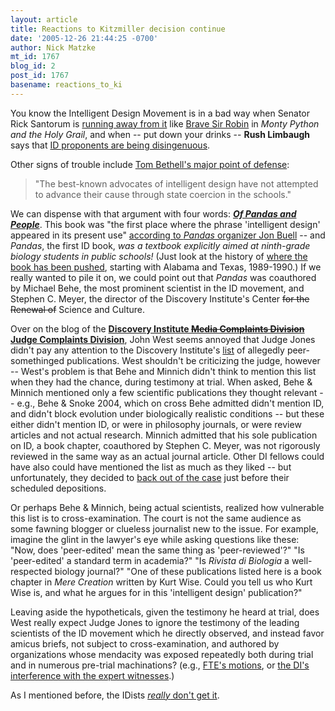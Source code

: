 ```yaml
---
layout: article
title: Reactions to Kitzmiller decision continue
date: '2005-12-26 21:44:25 -0700'
author: Nick Matzke
mt_id: 1767
blog_id: 2
post_id: 1767
basename: reactions_to_ki
---
```

You know the Intelligent Design Movement is in a bad way when Senator Rick Santorum is [running away from it](http://pa-gop-insider.blogspot.com/2005/12/philadelphia-inquirer-12262005-john.html) like [Brave Sir Robin](http://www.stmoroky.com/sirrobin/song.htm) in _Monty Python and the Holy Grail_, and when -- put down your drinks -- **Rush Limbaugh** says that [ID proponents are being disingenuous](http://dododreams.blogspot.com/2005/12/rush-um-weighs-in.html).

Other signs of trouble include [Tom Bethell's major point of defense](http://washingtontimes.com/commentary/20051225-105127-3855r.htm): 

> "The best-known advocates of intelligent design have not attempted to advance their cause through state coercion in the schools."

We can dispense with that argument with four words: **[_Of Pandas and People_](http://www.ncseweb.org/article.asp?category=21)**.  This book was "the first place where the phrase 'intelligent design' appeared in its present use" [according to _Pandas_ organizer Jon Buell](http://www.pandasthumb.org/archives/2005/10/i_guess_id_real.html) -- and _Pandas_, the first ID book, _was a textbook explicitly aimed at ninth-grade biology students in public schools!_  (Just look at the history of [where the book has been pushed](http://www.ncseweb.org/article.asp?category=21), starting with Alabama and Texas, 1989-1990.)  If we really wanted to pile it on, we could point out that _Pandas_ was coauthored by Michael Behe, the most prominent scientist in the ID movement, and Stephen C. Meyer, the director of the Discovery Institute's Center ~~for the Renewal of~~ Science and Culture.

Over on the blog of the **[Discovery Institute ~~Media Complaints Division~~ Judge Complaints Division](http://www.evolutionnews.org/2005/12/dover_in_review_pt_2_did_judge.html)**, John West seems annoyed that Judge Jones didn't pay any attention to the Discovery Institute's [list](http://www.discovery.org/scripts/viewDB/index.php?command=view&amp;program=News&amp;id=2640&amp;callingPage=discoMainPage) of allegedly peer-somethinged publications.  West shouldn't be criticizing the judge, however -- West's problem is that Behe and Minnich didn't think to mention this list when they had the chance, during testimony at trial.  When asked, Behe & Minnich mentioned only a few scientific publications they thought relevant -- e.g., Behe & Snoke 2004, which on cross Behe admitted didn't mention ID, and didn't block evolution under biologically realistic conditions -- but these either didn't mention ID, or were in philosophy journals, or were review articles and not actual research.  Minnich admitted that his sole publication on ID, a book chapter, coauthored by Stephen C. Meyer, was not rigorously reviewed in the same way as an actual journal article.  Other DI fellows could have also could have mentioned the list as much as they liked -- but unfortunately, they decided to [back out of the case](http://www.pandasthumb.org/pt-archives/001160.html) just before their scheduled depositions.

Or perhaps Behe & Minnich, being actual scientists, realized how vulnerable this list is to cross-examination.  The court is not the same audience as some fawning blogger or clueless journalist new to the issue.  For example, imagine the glint in the lawyer's eye while asking questions like these: "Now, does 'peer-edited' mean the same thing as 'peer-reviewed'?"  "Is 'peer-edited' a standard term in academia?"  "Is _Rivista di Biologia_ a well-respected biology journal?"  "One of these publications listed here is a book chapter in _Mere Creation_ written by Kurt Wise.  Could you tell us who Kurt Wise is, and what he argues for in this 'intelligent design' publication?"

Leaving aside the hypotheticals, given the testimony he heard at trial, does West really expect Judge Jones to ignore the testimony of the leading scientists of the ID movement which he directly observed, and instead favor amicus briefs, not subject to cross-examination, and authored by organizations whose mendacity was exposed repeatedly both during trial and in numerous pre-trial machinations? (e.g., [FTE's motions](http://www2.ncseweb.org/wp/?page_id=16), or [the DI's interference with the expert witnesses](http://www.pandasthumb.org/pt-archives/001160.html).)

As I mentioned before, the IDists [_really_ don't get it](http://www.pandasthumb.org/archives/2005/12/boy_they_really.html).
